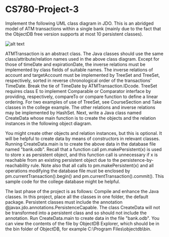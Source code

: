 # CS780-Project-3

Implement the following UML class diagram in JDO. This is an abridged model of ATM transactions within a single bank (mainly due to the fact that the ObjectDB free version supports at most 10 persistent classes). 

![alt text](https://imgur.com/3BcrsAT)

ATMTransaction is an abstract class.
The Java classes should use the same class/attribute/relation names used in the above class diagram.
Except for those of timeDate and expirationDate, the inverse relations must be implemented by class fields of suitable names.
The inverse relations of account and targetAccount must be implemented by TreeSet<ATMTransaction> and TreeSet<Transfer>, respectively, sorted in reverse chronological order of the transactions' TimeDate. Break the tie of TimeDate by ATMTransaction.IDcode. TreeSet<E> requires class E to implement Comparable<E> or Comparator<E> interface by providing, respectively, compareTo or compare function to define a linear ordering. For two examples of use of TreeSet<E>, see CourseSection and Take classes in the college example. The other relations and inverse relations may be implemented by HashSet<E>.
Next, write a Java class named CreateData whose main function is to create the objects and the relation instances in the following object diagram. 





You might create other objects and relation instances, but this is optional. It will be helpful to create data by means of constructors in relevant classes. Running CreateData.main is to create the above data in the database file named "bank.odb". Recall that a function call pm.makePersistent(x) is used to store x as persistent object, and this function call is unnecessary if x is reachable from an existing persistent object due to the persistence-by-reachability rule. Note also that all calls to pm.makePersistent(x) and all operations modifying the database file must be enclosed by pm.currentTransaction().begin() and pm.currentTransaction().commit(). This sample code for the college database might be helpful. 

The last phase of the project is as follows:
Compile and enhance the Java classes. In this project, place all the classes in one folder, the default package. Persistent classes must include the annotation @javax.jdo.annotations.PersistenceCapable. The class CreateData will not be transformed into a persistent class and so should not include the annotation.
Run CreateData.main to create data in the file "bank.odb". You can view the contents of the file by ObjectDB Explorer, which should be in the bin folder of ObjectDB, for example C:\Program Files\objectdb\bin.
